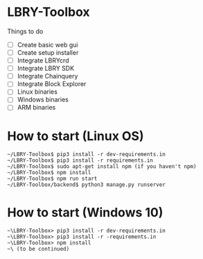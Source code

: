 # LBRY-Toolbox

Things to do
- [ ] Create basic web gui
- [ ] Create setup installer 
- [ ] Integrate LBRYcrd
- [ ] Integrate LBRY SDK
- [ ] Integrate Chainquery
- [ ] Integrate Block Explorer
- [ ] Linux binaries
- [ ] Windows binaries
- [ ] ARM binaries

# How to start (Linux OS)

```
~/LBRY-Toolbox$ pip3 install -r dev-requirements.in
~/LBRY-Toolbox$ pip3 install -r requirements.in
~/LBRY-Toolbox$ sudo apt-get install npm (if you haven't npm)
~/LBRY-Toolbox$ npm install
~/LBRY-Toolbox$ npm run start
~/LBRY-Toolbox/backend$ python3 manage.py runserver
```

# How to start (Windows 10)
```
~\LBRY-Toolbox> pip3 install -r dev-requirements.in
~\LBRY-Toolbox> pip3 install -r -requirements.in
~\LBRY-Toolbox> npm install
~\ (to be continued)
```